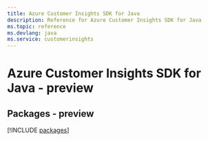 ```yaml
---
title: Azure Customer Insights SDK for Java
description: Reference for Azure Customer Insights SDK for Java
ms.topic: reference
ms.devlang: java
ms.service: customerinsights
---
```

# Azure Customer Insights SDK for Java - preview
## Packages - preview
[!INCLUDE [packages](customer-insights-index.md)]

